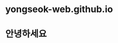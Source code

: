 # yongseok-web.github.io

<html>
  <head>
    <title>yongseok</title>
  </head>
 <body>
   <h1>안녕하세요</h1>
 </body>
</html>
